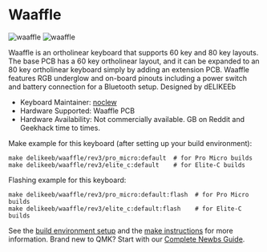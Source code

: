 # Waaffle

![waaffle](https://i.imgur.com/MMIuK9tl.jpg)
![waaffle](https://imgur.com/6IMH4kul.jpg)

Waaffle is an ortholinear keyboard that supports 60 key and 80 key layouts. The base PCB has a 60 key ortholinear layout, and it can be expanded to an 80 key ortholinear keyboard simply by adding an extension PCB. Waaffle features RGB underglow and on-board pinouts including a power switch and battery connection for a Bluetooth setup. Designed by dELIKEEb

* Keyboard Maintainer: [noclew](https://github.com/noclew)
* Hardware Supported: Waaffle PCB
* Hardware Availability: Not commercially available. GB on Reddit and Geekhack time to times. 

Make example for this keyboard (after setting up your build environment):

    make delikeeb/waaffle/rev3/pro_micro:default  # for Pro Micro builds
    make delikeeb/waaffle/rev3/elite_c:default    # for Elite-C builds

Flashing example for this keyboard:

    make delikeeb/waaffle/rev3/pro_micro:default:flash  # for Pro Micro builds
    make delikeeb/waaffle/rev3/elite_c:default:flash    # for Elite-C builds

See the [build environment setup](https://docs.qmk.fm/#/getting_started_build_tools) and the [make instructions](https://docs.qmk.fm/#/getting_started_make_guide) for more information. Brand new to QMK? Start with our [Complete Newbs Guide](https://docs.qmk.fm/#/newbs).
